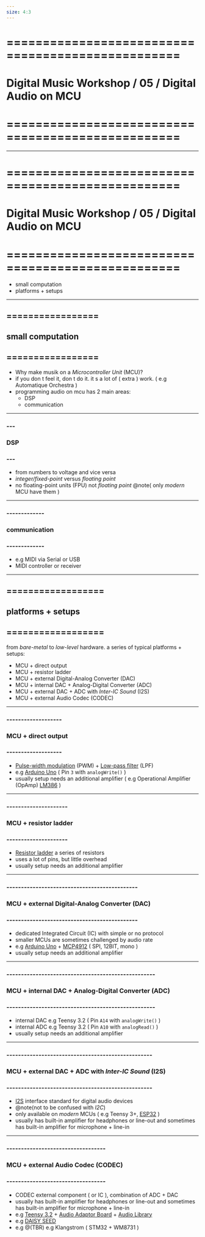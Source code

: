 ```yaml
---
size: 4:3
---
```


# \==================================================
# Digital Music Workshop / 05 / Digital Audio on MCU
# \==================================================

---

# \==================================================
# Digital Music Workshop / 05 / Digital Audio on MCU
# \==================================================

- small computation
- platforms + setups

---

## \=================
## small computation
## \=================

- Why make musik on a *Microcontroller Unit* (MCU)?
- if you don t feel it, don t do it. it s a lot of ( extra ) work. ( e.g Automatique Orchestra )
- programming audio on mcu has 2 main areas:
    - DSP
    - communication

---

### \---
### DSP
### \---

- from numbers to voltage and vice versa 
- *integer/fixed-point* versus *floating point*
- no floating-point units (FPU) not *floating point* @note( only *modern* MCU have them )

---

### \-------------
### communication
### \-------------

- e.g MIDI via Serial or USB
- MIDI controller or receiver

---

## \==================
## platforms + setups
## \==================

from *bare-metal* to *low-level* hardware. a series of typical platforms + setups:

- MCU + direct output
- MCU + resistor ladder
- MCU + external Digital-Analog Converter (DAC)
- MCU + internal DAC + Analog-Digital Converter (ADC)
- MCU + external DAC + ADC with *Inter-IC Sound* (I2S)
- MCU + external Audio Codec (CODEC) 

---

### \-------------------
### MCU + direct output
### \-------------------

- [Pulse-width modulation](https://en.wikipedia.org/wiki/Pulse-width_modulation) (PWM) + [Low-pass filter](https://en.wikipedia.org/wiki/Low-pass_filter) (LPF)
- e.g [Arduino Uno](https://store.arduino.cc/arduino-uno-rev3) ( Pin `3` with `analogWrite()` )
- usually setup needs an additional amplifier ( e.g Operational Amplifier (OpAmp) [LM386](https://en.wikipedia.org/wiki/LM386) )

---
 
### \---------------------
### MCU + resistor ladder
### \---------------------

- [Resistor ladder](https://en.wikipedia.org/wiki/Resistor_ladder) a series of resistors
- uses a lot of pins, but little overhead
- usually setup needs an additional amplifier

---

### \---------------------------------------------
### MCU + external Digital-Analog Converter (DAC)
### \---------------------------------------------

- dedicated Integrated Circuit (IC) with simple or no protocol
- smaller MCUs are sometimes challenged by audio rate
- e.g [Arduino Uno](https://store.arduino.cc/arduino-uno-rev3) + [MCP4912](https://ww1.microchip.com/downloads/en/DeviceDoc/22248a.pdf) ( SPI, 12BIT, mono )
- usually setup needs an additional amplifier

---

### \---------------------------------------------------
### MCU + internal DAC + Analog-Digital Converter (ADC)
### \---------------------------------------------------

- internal DAC e.g Teensy 3.2 ( Pin `A14` with `analogWrite()` )
- internal ADC e.g Teensy 3.2 ( Pin `A10` with `analogRead()` )
- usually setup needs an additional amplifier

---

### \--------------------------------------------------
### MCU + external DAC + ADC with *Inter-IC Sound* (I2S)
### \--------------------------------------------------

- [I2S](https://en.wikipedia.org/wiki/I²S) interface standard for digital audio devices
- @note(not to be confused with *I2C*)
- only available on *modern* MCUs ( e.g Teensy 3+, [ESP32](https://en.wikipedia.org/wiki/ESP32) )
- usually has built-in amplifier for headphones or line-out and sometimes has built-in amplifier for microphone + line-in

---

### \----------------------------------
### MCU + external Audio Codec (CODEC) 
### \----------------------------------

- CODEC external component ( or IC ), combination of ADC + DAC
- usually has built-in amplifier for headphones or line-out and sometimes has built-in amplifier for microphone + line-in
- e.g [Teensy 3.2](https://www.pjrc.com/store/teensy32.html) + [Audio Adaptor Board](https://www.pjrc.com/store/teensy3_audio.html) + [Audio Library](https://www.pjrc.com/teensy/td_libs_Audio.html)
- e.g [DAISY SEED](https://www.electro-smith.com/daisy/daisy)
- e.g @(TBR) e.g Klangstrom ( STM32 + WM8731 ) 
